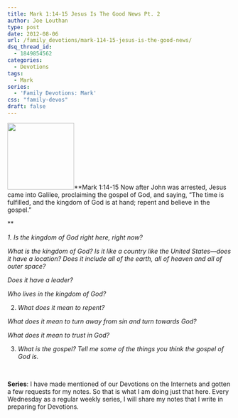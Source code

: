 ```yaml
---
title: Mark 1:14-15 Jesus Is The Good News Pt. 2
author: Joe Louthan
type: post
date: 2012-08-06
url: /family_devotions/mark-114-15-jesus-is-the-good-news/
dsq_thread_id:
  - 1849854562
categories:
  - Devotions
tags:
  - Mark
series:
  - 'Family Devotions: Mark'
css: "family-devos"
draft: false
---
```

[<img class="alignright size-thumbnail wp-image-174" title="feastofchristthekingpainting" alt="" src="https://i0.wp.com/theologic.us/wp-content/uploads/2012/08/feastofchristthekingpainting.jpg?resize=150%2C150" width="150" height="150" srcset="https://i0.wp.com/theologic.us/wp-content/uploads/2012/08/feastofchristthekingpainting.jpg?resize=150%2C150 150w, https://i0.wp.com/theologic.us/wp-content/uploads/2012/08/feastofchristthekingpainting.jpg?zoom=2&resize=150%2C150 300w" sizes="(max-width: 150px) 100vw, 150px" data-recalc-dims="1" />][1]**Mark 1:14-15 Now after John was arrested, Jesus came into Galilee, proclaiming the gospel of God, and saying, “The time is fulfilled, and the kingdom of God is at hand; repent and believe in the gospel.”
  
** 
  
_1. Is the kingdom of God right here, right now?_

_What is the kingdom of God? Is it like a country like the United States—does it have a location? Does it include all of the earth, all of heaven and all of outer space?_

_Does it have a leader?_

_Who lives in the kingdom of God?_

2. _What does it mean to repent?_

_What does it mean to turn away from sin and turn towards God?_

_What does it mean to trust in God?_

3. _What is the gospel? Tell me some of the things you think the gospel of God is._

&nbsp;

**Series**: I have made mentioned of our Devotions on the Internets and gotten a few requests for my notes. So that is what I am doing just that here. Every Wednesday as a regular weekly series, I will share my notes that I write in preparing for Devotions.

 [1]: https://i0.wp.com/theologic.us/wp-content/uploads/2012/08/feastofchristthekingpainting.jpg